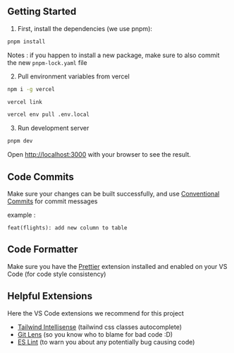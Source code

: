 ## Getting Started

1. First, install the dependencies (we use pnpm):

```bash
pnpm install
```

Notes : if you happen to install a new package, make sure to also commit the new `pnpm-lock.yaml` file

2. Pull environment variables from vercel

```bash
npm i -g vercel
```

```bash
vercel link
```

```bash
vercel env pull .env.local
```

3. Run development server

```bash
pnpm dev
```

Open [http://localhost:3000](http://localhost:3000) with your browser to see the result.

## Code Commits

Make sure your changes can be built successfully, and use [Conventional Commits](https://www.conventionalcommits.org/en/v1.0.0/) for commit messages

example :

`feat(flights): add new column to table`

## Code Formatter

Make sure you have the [Prettier](https://marketplace.visualstudio.com/items?itemName=esbenp.prettier-vscode) extension installed and enabled on your VS Code (for code style consistency)

## Helpful Extensions

Here the VS Code extensions we recommend for this project

- [Tailwind Intellisense](https://marketplace.visualstudio.com/items?itemName=bradlc.vscode-tailwindcss) (tailwind css classes autocomplete)
- [Git Lens](https://marketplace.visualstudio.com/items?itemName=eamodio.gitlens) (so you know who to blame for bad code :D)
- [ES Lint](https://marketplace.visualstudio.com/items?itemName=dbaeumer.vscode-eslint) (to warn you about any potentially bug causing code)
